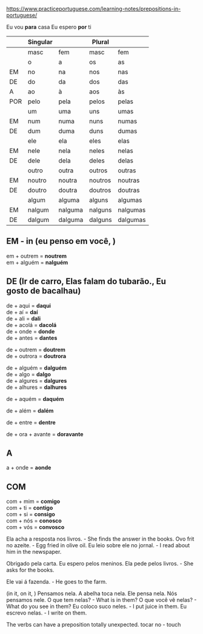 https://www.practiceportuguese.com/learning-notes/prepositions-in-portuguese/

Eu vou **para** casa
Eu espero **por** ti

|     | Singular |         | Plural  |          |
| --- | -------- | ------- | ------- | -------- |
|     | masc     | fem     | masc    | fem      |
|     | o        | a       | os      | as       |
| EM  | no       | na      | nos     | nas      |
| DE  | do       | da      | dos     | das      |
| A   | ao       | à       | aos     | às       |
| POR | pelo     | pela    | pelos   | pelas    |
|     | um       | uma     | uns     | umas     |
| EM  | num      | numa    | nuns    | numas    |
| DE  | dum      | duma    | duns    | dumas    |
|     | ele      | ela     | eles    | elas     |
| EM  | nele     | nela    | neles   | nelas    |
| DE  | dele     | dela    | deles   | delas    |
|     | outro    | outra   | outros  | outras   |
| EM  | noutro   | noutra  | noutros | noutras  |
| DE  | doutro   | doutra  | doutros | doutras  |
|     | algum    | alguma  | alguns  | algumas  |
| EM  | nalgum   | nalguma | nalguns | nalgumas |
| DE  | dalgum   | dalguma | dalguns | dalgumas |

## EM - in (eu penso em você, )

em + outrem = **noutrem**  
em + alguém = **nalguém**

## DE (Ir **de** carro, Elas falam **do** tubarão., Eu gosto **de** bacalhau)

de + aqui = **daqui**  
de + aí = **daí**  
de + ali = **dali**  
de + acolá = **dacolá**  
de + onde = **donde**  
de + antes = **dantes**

de + outrem = **doutrem**  
de + outrora = **doutrora**

de + alguém = **dalguém**  
de + algo = **dalgo**  
de + algures = **dalgures**  
de + alhures = **dalhures**

de + aquém = **daquém**

de + além = **dalém**

de + entre = **dentre**

de + ora + avante = **doravante**
## A

a + onde = **aonde**
## COM  
  
com + mim = **comigo**  
com + ti = **contigo**  
com + si = **consigo**  
com + nós = **conosco**  
com + vós = **convosco**


Ela acha a resposta nos livros. - She finds the answer in the books.
Ovo frit no azeite. - Egg fried in olive oil.
Eu leio sobre ele no jornal. - I read about him in the newspaper.

Obrigado pela carta.
Eu espero pelos meninos.
Ela pede pelos livros. - She asks for the books.

Ele vai á fazenda. - He goes to the farm.

(in it, on it, )
Pensamos nela.
A abelha toca nela.
Ele pensa nela.
Nós pensamos nele.
O que tem nelas? - What is in them?
O que você vê nelas? - What do you see in them?
Eu coloco suco neles. -  I put juice in them.
Eu escrevo nelas. - I write on them.

The verbs can have a preposition totally unexpected.
tocar no - touch
